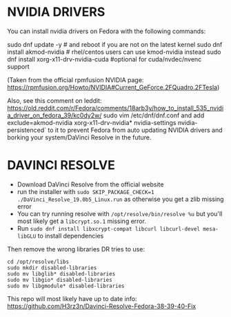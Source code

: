 # NVIDIA DRIVERS
You can install nvidia drivers on Fedora with the following commands:

sudo dnf update -y # and reboot if you are not on the latest kernel
sudo dnf install akmod-nvidia # rhel/centos users can use kmod-nvidia instead
sudo dnf install xorg-x11-drv-nvidia-cuda #optional for cuda/nvdec/nvenc support

(Taken from the official rpmfusion NVIDIA page: https://rpmfusion.org/Howto/NVIDIA#Current_GeForce.2FQuadro.2FTesla)

Also, see this comment on leddit: https://old.reddit.com/r/Fedora/comments/18arb3y/how_to_install_535_nvidia_driver_on_fedora_39/kc0dy2w/
sudo vim /etc/dnf/dnf.conf and add exclude=akmod-nvidia xorg-x11-drv-nvidia* nvidia-settings  nvidia-persistenced` to it to prevent
Fedora from auto updating NVIDIA drivers and borking your system/DaVinci Resolve in the future.

# DAVINCI RESOLVE
- Download DaVinci Resolve from the official website
- run the installer with `sudo SKIP_PACKAGE_CHECK=1 ./DaVinci_Resolve_19.0b5_Linux.run` as otherwise you get a zlib missing error
- You can try running resolve with `/opt/resolve/bin/resolve %u` but you'll most likely get a `libcrypt.so.1` missing error.
- Run `sudo dnf install libxcrypt-compat libcurl libcurl-devel mesa-libGLU` to install dependencies
  
Then remove the wrong libraries DR tries to use:
```
cd /opt/resolve/libs
sudo mkdir disabled-libraries
sudo mv libglib* disabled-libraries
sudo mv libgio* disabled-libraries
sudo mv libgmodule* disabled-libraries
```

 This repo will most likely have up to date info: https://github.com/H3rz3n/Davinci-Resolve-Fedora-38-39-40-Fix
